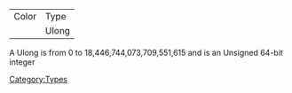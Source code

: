 |       |       |
|-------|-------|
| Color | Type  |
|       | Ulong |

A Ulong is from 0 to 18,446,744,073,709,551,615 and is an Unsigned
64-bit integer

[Category:Types](Category:Types "wikilink")